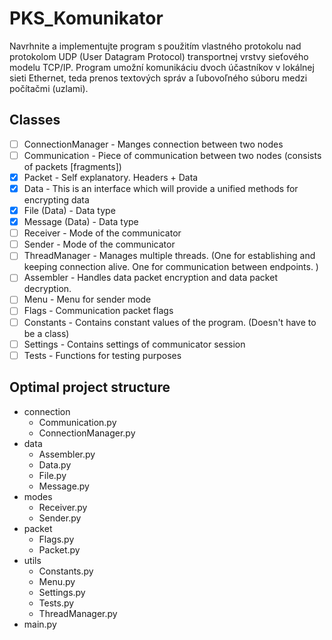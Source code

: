 # PKS_Komunikator
Navrhnite a implementujte program s použitím vlastného protokolu nad protokolom UDP (User Datagram Protocol) transportnej vrstvy sieťového modelu TCP/IP. Program umožní komunikáciu dvoch účastníkov v lokálnej sieti Ethernet, teda prenos textových správ a ľubovoľného súboru medzi počítačmi (uzlami).

## Classes
- [ ] ConnectionManager - Manges connection between two nodes
- [ ] Communication - Piece of communication between two nodes (consists of packets [fragments])
- [x] Packet - Self explanatory. Headers + Data
- [x] Data - This is an interface which will provide a unified methods for encrypting data
- [x] File (Data) - Data type
- [x] Message (Data) - Data type
- [ ] Receiver - Mode of the communicator
- [ ] Sender - Mode of the communicator
- [ ] ThreadManager - Manages multiple threads. (One for establishing and keeping connection alive. One for 
  communication between endpoints. )
- [ ] Assembler - Handles data packet encryption and data packet decryption.
- [ ] Menu - Menu for sender mode
- [ ] Flags - Communication packet flags
- [ ] Constants - Contains constant values of the program. (Doesn't have to be a class)
- [ ] Settings - Contains settings of communicator session
- [ ] Tests - Functions for testing purposes

## Optimal project structure

- connection
  - Communication.py
  - ConnectionManager.py
- data
  - Assembler.py
  - Data.py
  - File.py
  - Message.py
- modes
  - Receiver.py
  - Sender.py
- packet
  - Flags.py
  - Packet.py
- utils
  - Constants.py
  - Menu.py
  - Settings.py
  - Tests.py
  - ThreadManager.py
- main.py